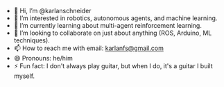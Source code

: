 - 👋 Hi, I’m @karlanschneider
- 👀 I’m interested in robotics, autonomous agents, and machine learning.
- 🌱 I’m currently learning about multi-agent reinforcement learning.
- 💞️ I’m looking to collaborate on just about anything (ROS, Arduino, ML techniques).
- 📫 How to reach me with email: karlanfs@gmail.com
- 😄 Pronouns: he/him
- ⚡ Fun fact: I don't always play guitar, but when I do, it's a guitar I built myself.

<!---
karlanschneider/karlanschneider is a ✨ special ✨ repository because its `README.md` (this file) appears on your GitHub profile.
You can click the Preview link to take a look at your changes.
--->
